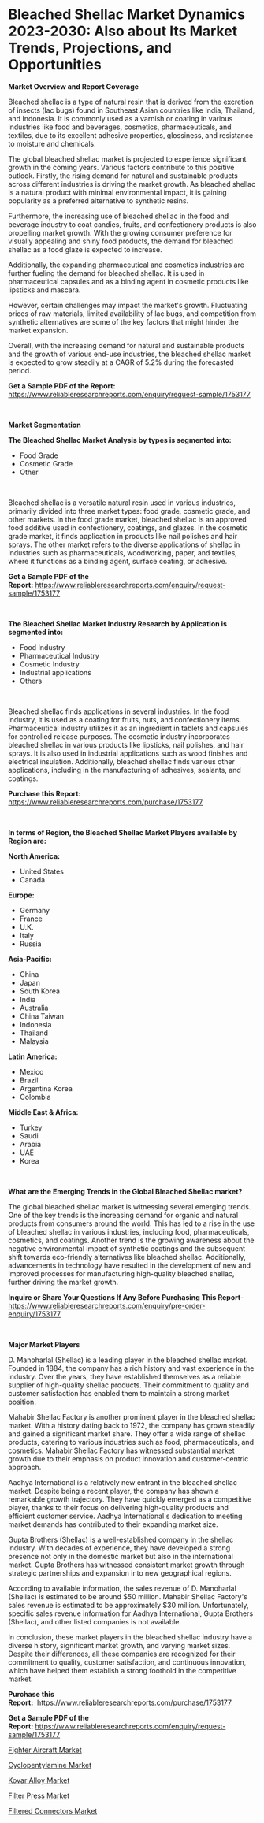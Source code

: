 <p><h1>Bleached Shellac Market Dynamics 2023-2030: Also about Its Market Trends, Projections, and Opportunities</h1></p><p><strong>Market Overview and Report Coverage</strong></p>
<p><p>Bleached shellac is a type of natural resin that is derived from the excretion of insects (lac bugs) found in Southeast Asian countries like India, Thailand, and Indonesia. It is commonly used as a varnish or coating in various industries like food and beverages, cosmetics, pharmaceuticals, and textiles, due to its excellent adhesive properties, glossiness, and resistance to moisture and chemicals.</p><p>The global bleached shellac market is projected to experience significant growth in the coming years. Various factors contribute to this positive outlook. Firstly, the rising demand for natural and sustainable products across different industries is driving the market growth. As bleached shellac is a natural product with minimal environmental impact, it is gaining popularity as a preferred alternative to synthetic resins.</p><p>Furthermore, the increasing use of bleached shellac in the food and beverage industry to coat candies, fruits, and confectionery products is also propelling market growth. With the growing consumer preference for visually appealing and shiny food products, the demand for bleached shellac as a food glaze is expected to increase.</p><p>Additionally, the expanding pharmaceutical and cosmetics industries are further fueling the demand for bleached shellac. It is used in pharmaceutical capsules and as a binding agent in cosmetic products like lipsticks and mascara.</p><p>However, certain challenges may impact the market's growth. Fluctuating prices of raw materials, limited availability of lac bugs, and competition from synthetic alternatives are some of the key factors that might hinder the market expansion.</p><p>Overall, with the increasing demand for natural and sustainable products and the growth of various end-use industries, the bleached shellac market is expected to grow steadily at a CAGR of 5.2% during the forecasted period.</p></p>
<p><strong>Get a Sample PDF of the Report:</strong> <a href="https://www.reliableresearchreports.com/enquiry/request-sample/1753177">https://www.reliableresearchreports.com/enquiry/request-sample/1753177</a></p>
<p>&nbsp;</p>
<p><strong>Market Segmentation</strong></p>
<p><strong>The Bleached Shellac Market Analysis by types is segmented into:</strong></p>
<p><ul><li>Food Grade</li><li>Cosmetic Grade</li><li>Other</li></ul></p>
<p>&nbsp;</p>
<p><p>Bleached shellac is a versatile natural resin used in various industries, primarily divided into three market types: food grade, cosmetic grade, and other markets. In the food grade market, bleached shellac is an approved food additive used in confectionery, coatings, and glazes. In the cosmetic grade market, it finds application in products like nail polishes and hair sprays. The other market refers to the diverse applications of shellac in industries such as pharmaceuticals, woodworking, paper, and textiles, where it functions as a binding agent, surface coating, or adhesive.</p></p>
<p><strong>Get a Sample PDF of the Report:</strong>&nbsp;<a href="https://www.reliableresearchreports.com/enquiry/request-sample/1753177">https://www.reliableresearchreports.com/enquiry/request-sample/1753177</a></p>
<p>&nbsp;</p>
<p><strong>The Bleached Shellac Market Industry Research by Application is segmented into:</strong></p>
<p><ul><li>Food Industry</li><li>Pharmaceutical Industry</li><li>Cosmetic Industry</li><li>Industrial applications</li><li>Others</li></ul></p>
<p>&nbsp;</p>
<p><p>Bleached shellac finds applications in several industries. In the food industry, it is used as a coating for fruits, nuts, and confectionery items. Pharmaceutical industry utilizes it as an ingredient in tablets and capsules for controlled release purposes. The cosmetic industry incorporates bleached shellac in various products like lipsticks, nail polishes, and hair sprays. It is also used in industrial applications such as wood finishes and electrical insulation. Additionally, bleached shellac finds various other applications, including in the manufacturing of adhesives, sealants, and coatings.</p></p>
<p><strong>Purchase this Report:</strong>&nbsp; <a href="https://www.reliableresearchreports.com/purchase/1753177">https://www.reliableresearchreports.com/purchase/1753177</a></p>
<p>&nbsp;</p>
<p><strong>In terms of Region, the Bleached Shellac Market Players available by Region are:</strong></p>
<p>
    <p> <strong> North America: </strong>
        <ul>
            <li>United States</li>
            <li>Canada</li>
        </ul>
        </p> 
    <p> <strong> Europe: </strong>
        <ul>
            <li>Germany</li>
            <li>France</li>
            <li>U.K.</li>
            <li>Italy</li>
            <li>Russia</li>
        </ul>
        </p> 
    <p> <strong> Asia-Pacific: </strong>
        <ul>
            <li>China</li>
            <li>Japan</li>
            <li>South Korea</li>
            <li>India</li>
            <li>Australia</li>
            <li>China Taiwan</li>
            <li>Indonesia</li>
            <li>Thailand</li>
            <li>Malaysia</li>
        </ul>
        </p> 
    <p> <strong> Latin America: </strong>
        <ul>
            <li>Mexico</li>
            <li>Brazil</li>
            <li>Argentina Korea</li>
            <li>Colombia</li>
        </ul>
        </p> 
    <p> <strong> Middle East & Africa: </strong>
        <ul>
            <li>Turkey</li>
            <li>Saudi</li>
            <li>Arabia</li>
            <li>UAE</li>
            <li>Korea</li>
        </ul>
    </p>
    </p>
<p>&nbsp;</p>
<p><strong>What are the Emerging Trends in the Global Bleached Shellac market?</strong></p>
<p><p>The global bleached shellac market is witnessing several emerging trends. One of the key trends is the increasing demand for organic and natural products from consumers around the world. This has led to a rise in the use of bleached shellac in various industries, including food, pharmaceuticals, cosmetics, and coatings. Another trend is the growing awareness about the negative environmental impact of synthetic coatings and the subsequent shift towards eco-friendly alternatives like bleached shellac. Additionally, advancements in technology have resulted in the development of new and improved processes for manufacturing high-quality bleached shellac, further driving the market growth.</p></p>
<p><strong>Inquire or Share Your Questions If Any Before Purchasing This Report</strong>- <a href="https://www.reliableresearchreports.com/enquiry/pre-order-enquiry/1753177">https://www.reliableresearchreports.com/enquiry/pre-order-enquiry/1753177</a></p>
<p>&nbsp;</p>
<p><strong>Major Market Players</strong></p>
<p><p>D. Manoharlal (Shellac) is a leading player in the bleached shellac market. Founded in 1884, the company has a rich history and vast experience in the industry. Over the years, they have established themselves as a reliable supplier of high-quality shellac products. Their commitment to quality and customer satisfaction has enabled them to maintain a strong market position.</p><p>Mahabir Shellac Factory is another prominent player in the bleached shellac market. With a history dating back to 1972, the company has grown steadily and gained a significant market share. They offer a wide range of shellac products, catering to various industries such as food, pharmaceuticals, and cosmetics. Mahabir Shellac Factory has witnessed substantial market growth due to their emphasis on product innovation and customer-centric approach.</p><p>Aadhya International is a relatively new entrant in the bleached shellac market. Despite being a recent player, the company has shown a remarkable growth trajectory. They have quickly emerged as a competitive player, thanks to their focus on delivering high-quality products and efficient customer service. Aadhya International's dedication to meeting market demands has contributed to their expanding market size.</p><p>Gupta Brothers (Shellac) is a well-established company in the shellac industry. With decades of experience, they have developed a strong presence not only in the domestic market but also in the international market. Gupta Brothers has witnessed consistent market growth through strategic partnerships and expansion into new geographical regions.</p><p>According to available information, the sales revenue of D. Manoharlal (Shellac) is estimated to be around $50 million. Mahabir Shellac Factory's sales revenue is estimated to be approximately $30 million. Unfortunately, specific sales revenue information for Aadhya International, Gupta Brothers (Shellac), and other listed companies is not available.</p><p>In conclusion, these market players in the bleached shellac industry have a diverse history, significant market growth, and varying market sizes. Despite their differences, all these companies are recognized for their commitment to quality, customer satisfaction, and continuous innovation, which have helped them establish a strong foothold in the competitive market.</p></p>
<p><strong>Purchase this Report:</strong>&nbsp;&nbsp;<a href="https://www.reliableresearchreports.com/purchase/1753177">https://www.reliableresearchreports.com/purchase/1753177</a></p>
<p></p>
<p><strong>Get a Sample PDF of the Report:</strong>&nbsp;<a href="https://www.reliableresearchreports.com/enquiry/request-sample/1753177">https://www.reliableresearchreports.com/enquiry/request-sample/1753177</a></p>
<p><p><a href="https://medium.com/@elzaziemann1943/decoding-fighter-aircraft-market-metrics-market-share-trends-and-growth-patterns-df8acdc47d51">Fighter Aircraft Market</a></p><p><a href="https://github.com/provorikovar/Market-Research-Report-List-1/blob/main/cyclopentylamine-market.md">Cyclopentylamine Market</a></p><p><a href="https://github.com/kipkeeva/Market-Research-Report-List-1/blob/main/kovar-alloy-market.md">Kovar Alloy Market</a></p><p><a href="https://medium.com/@soledadhane827/filter-press-market-research-report-its-history-and-forecast-2023-to-2030-40f2e9303cc4">Filter Press Market</a></p><p><a href="https://medium.com/@snehareportprime/filtered-connectors-market-outlook-industry-overview-and-forecast-2023-to-2030-2bdca2691584">Filtered Connectors Market</a></p></p>